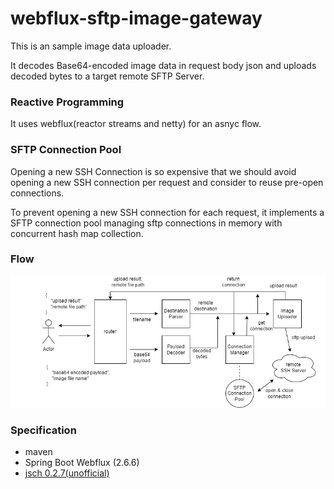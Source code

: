 # webflux-sftp-image-gateway

This is an sample image data uploader.

It decodes Base64-encoded image data in request body json and uploads decoded bytes to a target remote SFTP Server.

### Reactive Programming

It uses webflux(reactor streams and netty) for an asnyc flow.

### SFTP Connection Pool

Opening a new SSH Connection is so expensive that we should avoid opening a new SSH connection per request and consider to reuse pre-open connections.

To prevent opening a new SSH connection for each request, it implements a SFTP connection pool managing sftp connections in memory with concurrent hash map collection.

### Flow

![flow](./image-gateway.png)

### Specification
- maven
- Spring Boot Webflux (2.6.6)
- [jsch 0.2.7(unofficial)](https://github.com/mwiede/jsch)

